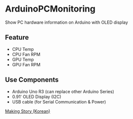 # ArduinoPCMonitoring
Show PC hardware information on Arduino with OLED display

## Feature

* CPU Temp
* CPU Fan RPM
* GPU Temp
* GPU Fan RPM


## Use Components
- Arduino Uno R3 (can replace other Arduino Series)
- 0.91' OLED Display (I2C)
- USB cable (for Serial Communication & Power)


[Making Story (Korean)](https://blog.naver.com/chlwlsgur963/222054368173)
